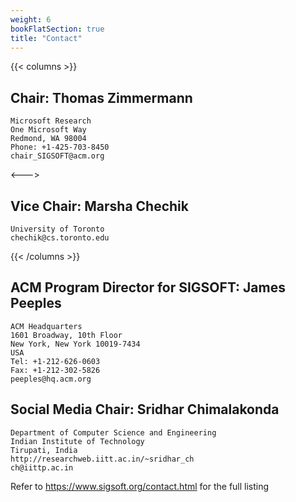 ```yaml
---
weight: 6
bookFlatSection: true
title: "Contact"
---
```


{{< columns >}}

## Chair: **Thomas Zimmermann**
```
Microsoft Research
One Microsoft Way
Redmond, WA 98004
Phone: +1-425-703-8450
chair_SIGSOFT@acm.org 

```
<---> <!-- magic separator, between columns -->

## Vice Chair: **Marsha Chechik**
```
University of Toronto
chechik@cs.toronto.edu 
```

{{< /columns >}}

## ACM Program Director for SIGSOFT: **James Peeples**

```
ACM Headquarters
1601 Broadway, 10th Floor
New York, New York 10019-7434
USA
Tel: +1-212-626-0603
Fax: +1-212-302-5826
peeples@hq.acm.org
```

## Social Media Chair: **Sridhar Chimalakonda**

```
Department of Computer Science and Engineering
Indian Institute of Technology
Tirupati, India
http://researchweb.iitt.ac.in/~sridhar_ch
ch@iittp.ac.in 
```

Refer to https://www.sigsoft.org/contact.html for the full listing
